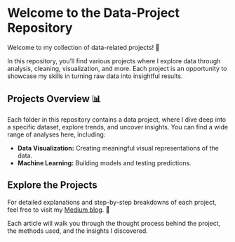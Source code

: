 # Welcome to the Data-Project Repository

Welcome to my collection of data-related projects! 🎉

In this repository, you’ll find various projects where I explore data through analysis, cleaning, visualization, and more. Each project is an opportunity to showcase my skills in turning raw data into insightful results.

## Projects Overview 📊

Each folder in this repository contains a data project, where I dive deep into a specific dataset, explore trends, and uncover insights. You can find a wide range of analyses here, including:

- **Data Visualization:** Creating meaningful visual representations of the data.
- **Machine Learning:** Building models and testing predictions.

## Explore the Projects

For detailed explanations and step-by-step breakdowns of each project, feel free to visit my [Medium blog](https://medium.com/@ft.nendra). 📖

Each article will walk you through the thought process behind the project, the methods used, and the insights I discovered.

